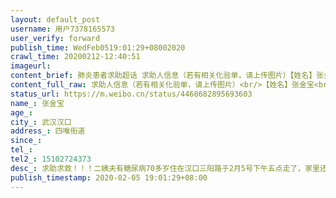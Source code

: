 ```yaml
---
layout: default_post
username: 用户7378165573
user_verify: forward
publish_time: WedFeb0519:01:29+08002020
crawl_time: 20200212-12:40:51
imageurl: 
content_brief: 肺炎患者求助超话 求助人信息（若有相关化验单，请上传图片）【姓名】张金宝【年龄】【所在城市】武汉汉口【所在小区、社区】四唯街道【患病时间】【联系方式】【其他紧急联系人】15102724373【病情描述】 求助求救！！！二姨夫有糖尿病  70多岁  住在汉口三阳路 于2月5号下午五点走了，家 ...全文
content_full_raw: 求助人信息（若有相关化验单，请上传图片）<br/>【姓名】张金宝<br/>【年龄】<br/>【所在城市】武汉汉口<br/>【所在小区、社区】四唯街道<br/>【患病时间】<br/>【联系方式】<br/>【其他紧急联系人】15102724373<br/>【病情描述】求助求救！！！二姨夫有糖尿病70多岁住在汉口三阳路于2月5号下午五点走了，家里还有我二姨还有我哥我哥有强制性脊柱炎免疫力低还有小侄子。二姨夫大年初一开始发烧出汗去八医院打针吃药均没有好转。呼吸困难打针时上了氧气！找四维街反应一直是等没有任何安排，今天打完针上楼时二姨夫突然晕倒呼吸窒息而死。医院也说是疑似感染新冠。二姨夫已经走了可家里人还有三人都在一个空间难免不被感染。恳求武汉各界好心人能帮忙转发尽力帮帮我二姨一家人我们在宣布封城那晚没有离开坚守在武汉我们相信党和国家医生护士也很辛苦深知没有床位不是他们不治疗。希望更多人能看到救救我二姨他们家能让全家检查一下隔离也行至少有医生护士在身边这可是一家的性命啊！求助电话：15102724373我姓王<br/>我可以联系到二姨我们也去不了也看不了<br/>二姨那边家里肯定很痛苦有帮助者可以打我电话<br/>我代为转达谢谢好心人我对我的话负法律责任<br/>他们不知道微博也不会发求助我们是亲人<br/>我自己也在家隔离帮忙转发扩散希望得到救治
status_url: https://m.weibo.cn/status/4468682895693603
name_: 张金宝
age_: 
city_: 武汉汉口
address_: 四唯街道
since_: 
tel_: 
tel2_: 15102724373
desc_: 求助求救！！！二姨夫有糖尿病70多岁住在汉口三阳路于2月5号下午五点走了，家里还有我二姨还有我哥我哥有强制性脊柱炎免疫力低还有小侄子。二姨夫大年初一开始发烧出汗去八医院打针吃药均没有好转。呼吸困难打针时上了氧气！找四维街反应一直是等没有任何安排，今天打完针上楼时二姨夫突然晕倒呼吸窒息而死。医院也说是疑似感染新冠。二姨夫已经走了可家里人还有三人都在一个空间难免不被感染。恳求武汉各界好心人能帮忙转发尽力帮帮我二姨一家人我们在宣布封城那晚没有离开坚守在武汉我们相信党和国家医生护士也很辛苦深知没有床位不是他们不治疗。希望更多人能看到救救我二姨他们家能让全家检查一下隔离也行至少有医生护士在身边这可是一家的性命啊！求助电话15102724373我姓王我可以联系到二姨我们也去不了也看不了二姨那边家里肯定很痛苦有帮助者可以打我电话我代为转达谢谢好心人我对我的话负法律责任他们不知道微博也不会发求助我们是亲人我自己也在家隔离帮忙转发扩散希望得到救治
publish_timestamp: 2020-02-05 19:01:29+08:00
---
```

